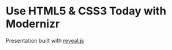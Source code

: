 # Use HTML5 & CSS3 Today with Modernizr

Presentation built with [reveal.js](https://github.com/hakimel/reveal.js)
